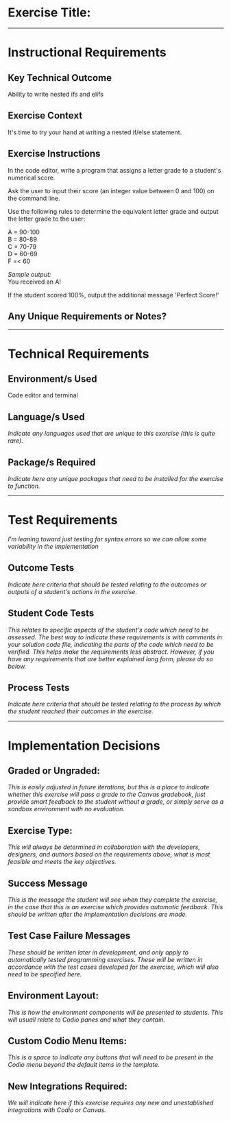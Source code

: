 # Exercise Title:
---
# Instructional Requirements
## Key Technical Outcome
Ability to write nested ifs and elifs

## Exercise Context
It's time to try your hand at writing a nested if/else statement.

## Exercise Instructions

In the code editor, write a program that assigns a letter grade to a student's numerical score.

Ask the user to input their score (an integer value between 0 and 100) on the command line.

Use the following rules to determine the equivalent letter grade and output the letter grade to the user:

A = 90-100<br>
B = 80-89<br>
C = 70-79<br>
D = 60-69<br>
F =< 60<br>

<em>Sample output:</em><br>
You received an A!

If the student scored 100%, output the additional message 'Perfect Score!'


## Any Unique Requirements or Notes?

---
# Technical Requirements


## Environment/s Used
Code editor and terminal

## Language/s Used
<em>Indicate any languages used that are unique to this exercise (this is quite rare).</em>

## Package/s Required
<em>Indicate here any unique packages that need to be installed for the exercise to function.</em>

---
# Test Requirements
<em>I'm leaning toward just testing for syntax errors so we can allow some variability in the implementation</em>

## Outcome Tests
<em>Indicate here criteria that should be tested relating to the outcomes or outputs of a student's actions in the exercise.</em>

## Student Code Tests
<em>This relates to specific aspects of the student's code which need to be assessed. The best way to indicate these requirements is with comments in your solution code file, indicating the parts of the code which need to be verified. This helps make the requirements less abstract. However, if you have any requirements that are better explained long form, please do so below.</em>

## Process Tests
<em>Indicate here criteria that should be tested relating to the process by which the student reached their outcomes in the exercise.</em>

---
#  Implementation Decisions

## Graded or Ungraded:
<em>This is easily adjusted in future iterations, but this is a place to indicate whether this exercise will pass a grade to the Canvas gradebook, just provide smart feedback to the student without a grade, or simply serve as a sandbox environment with no evaluation.</em>

## Exercise Type:
<em>This will always be determined in collaboration with the developers, designers, and authors based on the requirements above, what is most feasible and meets the key objectives.</em>

## Success Message
<em>This is the message the student will see when they complete the exercise, in the case that this is an exercise which provides automatic feedback. This should be written after the implementation decisions are made.</em>

## Test Case Failure Messages
<em>These should be written later in development, and only apply to automatically tested programming exercises. These will be written in accordance with the test cases developed for the exercise, which will also need to be specified here.</em>

## Environment Layout:
<em>This is how the environment components will be presented to students. This will usuall relate to Codio panes and what they contain.</em>

## Custom Codio Menu Items:
<em>This is a space to indicate any buttons that will need to be present in the Codio menu beyond the default items in the template.</em>

## New Integrations Required:
<em>We will indicate here if this exercise requires any new and unestablished integrations with Codio or Canvas.</em>
